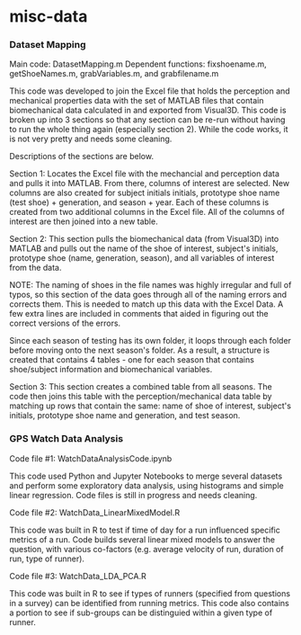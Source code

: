 # misc-data

### Dataset Mapping

Main code: DatasetMapping.m 
Dependent functions: fixshoename.m, getShoeNames.m, grabVariables.m, and grabfilename.m

This code was developed to join the Excel file that holds the perception and mechanical properties data with the set of MATLAB files that contain biomechanical data calculated in and exported from Visual3D. This code is broken up into 3 sections so that any section can be re-run without having to run the whole thing again (especially section 2).  While the code works, it is not very pretty and needs some cleaning.

Descriptions of the sections are below.

Section 1:  Locates the Excel file with the mechancial and perception data and pulls it into MATLAB.  From there, columns of interest are selected.  New columns are also created for subject initials initials, prototype shoe name (test shoe) + generation, and season + year.  Each of these columns is created from two additional columns in the Excel file. All of the columns of interest are then joined into a new table.

Section 2: This section pulls the biomechanical data (from Visual3D) into MATLAB and pulls out the name of the shoe of interest, subject's initials, prototype shoe (name, generation, season), and all variables of interest from the data. 

NOTE:  The naming of shoes in the file names was highly irregular and full of typos, so this section of the data goes through all of the naming errors and corrects them.  This is needed to match up this data with the Excel Data.  A few extra lines are included in comments that aided in figuring out the correct versions of the errors.  

Since each season of testing has its own folder, it loops through each folder before moving onto the next season's folder.  As a result, a structure is created that contains 4 tables - one for each season that contains shoe/subject information and biomechanical variables.

Section 3: This section creates a combined table from all seasons.  The code then joins this table with the perception/mechanical data table by matching up rows that contain the same: name of shoe of interest, subject's initials, prototype shoe name and generation, and test season.


### GPS Watch Data Analysis

Code file #1: WatchDataAnalysisCode.ipynb

This code used Python and Jupyter Notebooks to merge several datasets and perform some exploratory data analysis, using histograms and simple linear regression.  Code files is still in progress and needs cleaning.

Code file #2: WatchData_LinearMixedModel.R

This code was built in R to test if time of day for a run influenced specific metrics of a run.  Code builds several linear mixed models to answer the question, with various co-factors (e.g. average velocity of run, duration of run, type of runner).

Code file #3: WatchData_LDA_PCA.R

This code was built in R to see if types of runners (specified from questions in a survey) can be identified from running metrics.  This code also contains a portion to see if sub-groups can be distinguied within a given type of runner.
